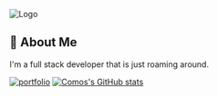 
![Logo](https://media.discordapp.net/attachments/1009029334222245919/1025073000225194004/20220929_073855.png?width=772&height=434)


## 🚀 About Me
I'm a full stack developer that is just roaming around.


[![portfolio](https://img.shields.io/badge/my_portfolio-000?style=for-the-badge&logo=ko-fi&logoColor=white)](https://iscosmos.github.io/)
[![Comos's GitHub stats](https://github-readme-stats.vercel.app/api?username=iscosmos&theme=github_dark )](https://github.com/iscosmos)
